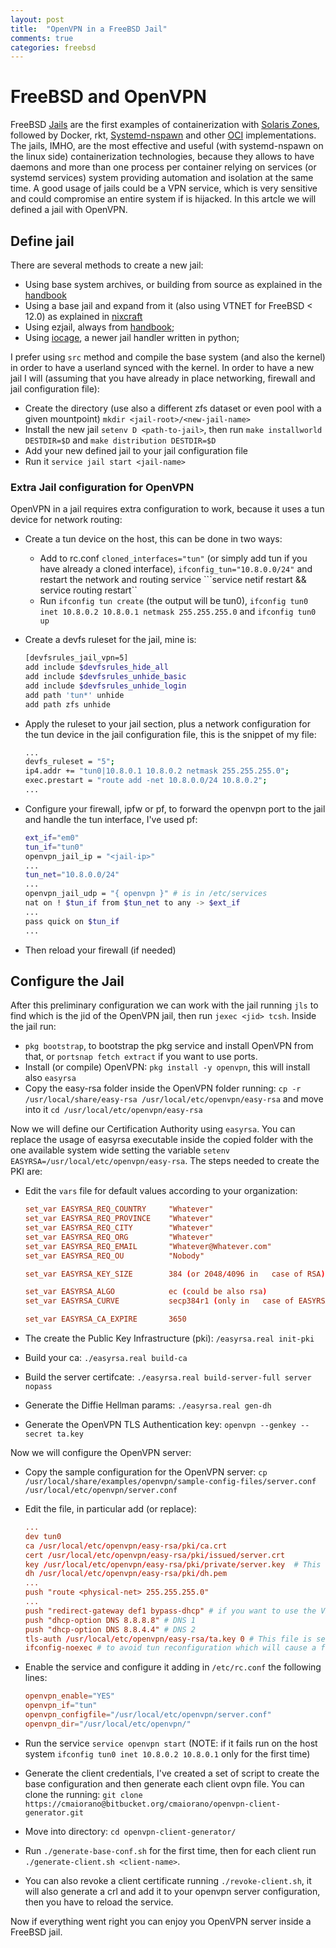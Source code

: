 ```yaml
---
layout: post
title:  "OpenVPN in a FreeBSD Jail"
comments: true
categories: freebsd
---
```


# FreeBSD and OpenVPN

FreeBSD [Jails](https://www.freebsd.org/doc/handbook/jails.html) are the first examples of containerization with [Solaris Zones](https://www.wikiwand.com/en/Solaris_Containers), followed by Docker, rkt, [Systemd-nspawn](https://wiki.archlinux.org/index.php/systemd-nspawn) and other [OCI](https://www.opencontainers.org) implementations.
The jails, IMHO, are the most effective and useful (with systemd-nspawn on the linux side) containerization technologies, because they allows to have daemons and more than one process per container relying on services (or systemd services) system providing automation and isolation at the same time.
A good usage of jails could be a VPN service, which is very sensitive and could compromise an entire system if is hijacked. In this artcle we will defined a jail with OpenVPN.

## Define jail

There are several methods to create a new jail:

* Using base system archives, or building from source as explained in the [handbook](https://www.freebsd.org/doc/handbook/jails-build.html)
* Using a base jail and expand from it (also using VTNET for FreeBSD < 12.0) as explained in [nixcraft](https://www.cyberciti.biz/faq/how-to-configure-a-freebsd-jail-with-vnet-and-zfs/)
* Using ezjail, always from [handbook](https://www.freebsd.org/doc/handbook/jails-ezjail.html);
* Using [iocage](https://github.com/iocage/iocage), a newer jail handler written in python;

I prefer using ```src``` method and compile the base system (and also the kernel) in order to have a userland synced with the kernel. In order to have a new jail I will (assuming that you have already in place networking, firewall and jail configuration file):

* Create the directory (use also a different zfs dataset or even pool with a given mountpoint) ```mkdir <jail-root>/<new-jail-name>```
* Install the new jail ```setenv D <path-to-jail>```, then run ```make installworld DESTDIR=$D``` and ```make distribution DESTDIR=$D```
* Add your new defined jail to your jail configuration file
* Run it ```service jail start <jail-name>```

### Extra Jail configuration for OpenVPN

OpenVPN in a jail requires extra configuration to work, because it uses a tun device for network routing:

* Create a tun device on the host, this can be done in two ways:

  * Add to rc.conf ```cloned_interfaces="tun"``` (or simply add tun if you have already a cloned interface), ```ifconfig_tun="10.8.0.0/24"``` and restart the network and routing service ```service netif restart && service routing restart``
  * Run ```ifconfig tun create``` (the output will be tun0), ```ifconfig tun0 inet 10.8.0.2 10.8.0.1 netmask 255.255.255.0``` and ```ifconfig tun0 up```
* Create a devfs ruleset for the jail, mine is:

  ```bash
  [devfsrules_jail_vpn=5]
  add include $devfsrules_hide_all
  add include $devfsrules_unhide_basic
  add include $devfsrules_unhide_login
  add path 'tun*' unhide
  add path zfs unhide
  ```

* Apply the ruleset to your jail section, plus a network configuration for the tun device in the jail configuration file, this is the snippet of my file:

  ```bash
  ...  
  devfs_ruleset = "5";
  ip4.addr += "tun0|10.8.0.1 10.8.0.2 netmask 255.255.255.0";
  exec.prestart = "route add -net 10.8.0.0/24 10.8.0.2";
  ...
  ```

* Configure your firewall, ipfw or pf, to forward the openvpn port to the jail and handle the tun interface, I've used pf:

  ```bash
  ext_if="em0"
  tun_if="tun0"
  openvpn_jail_ip = "<jail-ip>"
  ...
  tun_net="10.8.0.0/24"
  ...
  openvpn_jail_udp = "{ openvpn }" # is in /etc/services
  nat on ! $tun_if from $tun_net to any -> $ext_if
  ...
  pass quick on $tun_if
  ...
  ```

* Then reload your firewall (if needed)

## Configure the Jail

After this preliminary configuration we can work with the jail running ```jls``` to find which is the jid of the OpenVPN jail, then run ```jexec <jid> tcsh```. 
Inside the jail run:

* ```pkg bootstrap```, to bootstrap the pkg service and install OpenVPN from that, or ```portsnap fetch extract``` if you want to use ports.
* Install (or compile) OpenVPN: ```pkg install -y openvpn```, this will install also ```easyrsa```
* Copy the easy-rsa folder inside the OpenVPN folder running: ```cp -r /usr/local/share/easy-rsa /usr/local/etc/openvpn/easy-rsa``` and move into it ```cd /usr/local/etc/openvpn/easy-rsa```

Now we will define our Certification Authority using ```easyrsa```. You can replace the usage of easyrsa executable inside the copied folder with the one available system wide setting the variable ```setenv EASYRSA=/usr/local/etc/openvpn/easy-rsa```. The steps needed to create the PKI are:

* Edit the ```vars``` file for default values according to your organization:

  ```conf
  set_var EASYRSA_REQ_COUNTRY     "Whatever"
  set_var EASYRSA_REQ_PROVINCE    "Whatever"
  set_var EASYRSA_REQ_CITY        "Whatever"
  set_var EASYRSA_REQ_ORG         "Whatever"
  set_var EASYRSA_REQ_EMAIL       "Whatever@Whatever.com"
  set_var EASYRSA_REQ_OU          "Nobody"
  
  set_var EASYRSA_KEY_SIZE        384 (or 2048/4096 in   case of RSA)
  
  set_var EASYRSA_ALGO            ec (could be also rsa)
  set_var EASYRSA_CURVE           secp384r1 (only in   case of EASYRSA_ALGO=ec)
  
  set_var EASYRSA_CA_EXPIRE       3650
  ```

* The create the Public Key Infrastructure (pki): ```/easyrsa.real init-pki```
* Build your ca: ```./easyrsa.real build-ca```
* Build the server certifcate: ```./easyrsa.real build-server-full server nopass```
* Generate the Diffie Hellman params: ```./easyrsa.real gen-dh```
* Generate  the OpenVPN TLS Authentication key: ```openvpn --genkey --secret ta.key```

Now we will configure the OpenVPN server:

* Copy the sample configuration for the OpenVPN server:
```cp /usr/local/share/examples/openvpn/sample-config-files/server.conf /usr/local/etc/openvpn/server.conf```
* Edit the file, in particular add (or replace):

  ```conf
  ...
  dev tun0
  ca /usr/local/etc/openvpn/easy-rsa/pki/ca.crt
  cert /usr/local/etc/openvpn/easy-rsa/pki/issued/server.crt  
  key /usr/local/etc/openvpn/easy-rsa/pki/private/server.key  # This file should be kept secret
  dh /usr/local/etc/openvpn/easy-rsa/pki/dh.pem
  ...
  push "route <physical-net> 255.255.255.0"
  ...
  push "redirect-gateway def1 bypass-dhcp" # if you want to use the VPN for traffic redirecting
  push "dhcp-option DNS 8.8.8.8" # DNS 1
  push "dhcp-option DNS 8.8.4.4" # DNS 2
  tls-auth /usr/local/etc/openvpn/easy-rsa/ta.key 0 # This file is secret
  ifconfig-noexec # to avoid tun reconfiguration which will cause a failure
  ```

* Enable the service and configure it adding in ```/etc/rc.conf``` the following lines:

  ```conf 
  openvpn_enable="YES"
  openvpn_if="tun"
  openvpn_configfile="/usr/local/etc/openvpn/server.conf"
  openvpn_dir="/usr/local/etc/openvpn/"
  ```

* Run the service ```service openvpn start``` (NOTE: if it fails run on the host system ```ifconfig tun0 inet 10.8.0.2 10.8.0.1``` only for the first time)
* Generate the client credentials, I've created a set of script to create the base configuration and then generate each client ovpn file. You can clone the running: ```git clone https://cmaiorano@bitbucket.org/cmaiorano/openvpn-client-generator.git```
* Move into directory: ```cd openvpn-client-generator/```
* Run ```./generate-base-conf.sh``` for the first time, then for each client run ```./generate-client.sh <client-name>```.
* You can also revoke a client certificate running ```./revoke-client.sh```, it will also generate a crl and add it to your openvpn server configuration, then you have to reload the service.

Now if everything went right you can enjoy you OpenVPN server inside a FreeBSD jail.